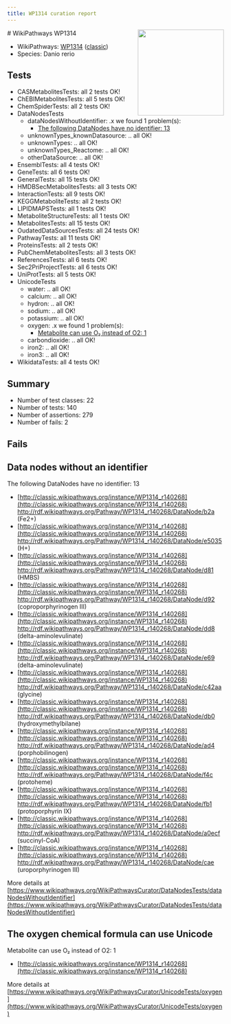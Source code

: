 ```yaml
---
title: WP1314 curation report
---
```


<img style="float: right; width: 200px" src="https://upload.wikimedia.org/wikipedia/commons/thumb/8/83/Wplogo_with_text_500.png/640px-Wplogo_with_text_500.png" />
# WikiPathways WP1314

* WikiPathways: [WP1314](https://wikipathways.org/pathways/WP1314) ([classic](https://classic.wikipathways.org/instance/WP1314))
* Species: Danio rerio
## Tests
* CASMetabolitesTests: all 2 tests OK!
* ChEBIMetabolitesTests: all 5 tests OK!
* ChemSpiderTests: all 2 tests OK!
* DataNodesTests
    * dataNodesWithoutIdentifier: .x we found 1 problem(s):
        * [The following DataNodes have no identifier: 13](#8792c493)
    * unknownTypes_knownDatasource: .. all OK!
    * unknownTypes: .. all OK!
    * unknownTypes_Reactome: .. all OK!
    * otherDataSource: .. all OK!
* EnsemblTests: all 4 tests OK!
* GeneTests: all 6 tests OK!
* GeneralTests: all 15 tests OK!
* HMDBSecMetabolitesTests: all 3 tests OK!
* InteractionTests: all 9 tests OK!
* KEGGMetaboliteTests: all 2 tests OK!
* LIPIDMAPSTests: all 1 tests OK!
* MetaboliteStructureTests: all 1 tests OK!
* MetabolitesTests: all 15 tests OK!
* OudatedDataSourcesTests: all 24 tests OK!
* PathwayTests: all 11 tests OK!
* ProteinsTests: all 2 tests OK!
* PubChemMetabolitesTests: all 3 tests OK!
* ReferencesTests: all 6 tests OK!
* Sec2PriProjectTests: all 6 tests OK!
* UniProtTests: all 5 tests OK!
* UnicodeTests
    * water: .. all OK!
    * calcium: .. all OK!
    * hydron: .. all OK!
    * sodium: .. all OK!
    * potassium: .. all OK!
    * oxygen: .x we found 1 problem(s):
        * [Metabolite can use O₂ instead of O2: 1](#a55ec885)
    * carbondioxide: .. all OK!
    * iron2: .. all OK!
    * iron3: .. all OK!
* WikidataTests: all 4 tests OK!


## Summary

* Number of test classes: 22
* Number of tests: 140
* Number of assertions: 279
* Number of fails: 2

## Fails

<a name="8792c493" />

## Data nodes without an identifier

The following DataNodes have no identifier: 13

* [http://classic.wikipathways.org/instance/WP1314_r140268](http://classic.wikipathways.org/instance/WP1314_r140268) http://rdf.wikipathways.org/Pathway/WP1314_r140268/DataNode/b2a (Fe2+)
* [http://classic.wikipathways.org/instance/WP1314_r140268](http://classic.wikipathways.org/instance/WP1314_r140268) http://rdf.wikipathways.org/Pathway/WP1314_r140268/DataNode/e5035 (H+)
* [http://classic.wikipathways.org/instance/WP1314_r140268](http://classic.wikipathways.org/instance/WP1314_r140268) http://rdf.wikipathways.org/Pathway/WP1314_r140268/DataNode/d81 (HMBS)
* [http://classic.wikipathways.org/instance/WP1314_r140268](http://classic.wikipathways.org/instance/WP1314_r140268) http://rdf.wikipathways.org/Pathway/WP1314_r140268/DataNode/d92 (coproporphyrinogen III)
* [http://classic.wikipathways.org/instance/WP1314_r140268](http://classic.wikipathways.org/instance/WP1314_r140268) http://rdf.wikipathways.org/Pathway/WP1314_r140268/DataNode/dd8 (delta-aminolevulinate)
* [http://classic.wikipathways.org/instance/WP1314_r140268](http://classic.wikipathways.org/instance/WP1314_r140268) http://rdf.wikipathways.org/Pathway/WP1314_r140268/DataNode/e69 (delta-aminolevulinate)
* [http://classic.wikipathways.org/instance/WP1314_r140268](http://classic.wikipathways.org/instance/WP1314_r140268) http://rdf.wikipathways.org/Pathway/WP1314_r140268/DataNode/c42aa (glycine)
* [http://classic.wikipathways.org/instance/WP1314_r140268](http://classic.wikipathways.org/instance/WP1314_r140268) http://rdf.wikipathways.org/Pathway/WP1314_r140268/DataNode/db0 (hydroxymethylbilane)
* [http://classic.wikipathways.org/instance/WP1314_r140268](http://classic.wikipathways.org/instance/WP1314_r140268) http://rdf.wikipathways.org/Pathway/WP1314_r140268/DataNode/ad4 (porphobilinogen)
* [http://classic.wikipathways.org/instance/WP1314_r140268](http://classic.wikipathways.org/instance/WP1314_r140268) http://rdf.wikipathways.org/Pathway/WP1314_r140268/DataNode/f4c (protoheme)
* [http://classic.wikipathways.org/instance/WP1314_r140268](http://classic.wikipathways.org/instance/WP1314_r140268) http://rdf.wikipathways.org/Pathway/WP1314_r140268/DataNode/fb1 (protoporphyrin IX)
* [http://classic.wikipathways.org/instance/WP1314_r140268](http://classic.wikipathways.org/instance/WP1314_r140268) http://rdf.wikipathways.org/Pathway/WP1314_r140268/DataNode/a0ecf (succinyl-CoA)
* [http://classic.wikipathways.org/instance/WP1314_r140268](http://classic.wikipathways.org/instance/WP1314_r140268) http://rdf.wikipathways.org/Pathway/WP1314_r140268/DataNode/cae (uroporphyrinogen III)


More details at [https://www.wikipathways.org/WikiPathwaysCurator/DataNodesTests/dataNodesWithoutIdentifier](https://www.wikipathways.org/WikiPathwaysCurator/DataNodesTests/dataNodesWithoutIdentifier)

<a name="a55ec885" />

## The oxygen chemical formula can use Unicode

Metabolite can use O₂ instead of O2: 1

* [http://classic.wikipathways.org/instance/WP1314_r140268](http://classic.wikipathways.org/instance/WP1314_r140268)


More details at [https://www.wikipathways.org/WikiPathwaysCurator/UnicodeTests/oxygen](https://www.wikipathways.org/WikiPathwaysCurator/UnicodeTests/oxygen)

